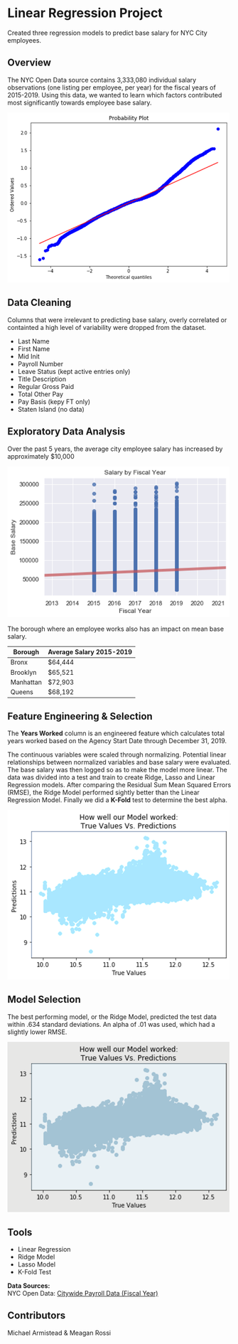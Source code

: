 # Linear Regression Project
Created three regression models to predict base salary for NYC City employees.

## Overview
The NYC Open Data source contains 3,333,080 individual salary observations (one listing per employee, per year) for the fiscal years of 2015-2019. Using this data, we wanted to learn which factors contributed most significantly towards employee base salary.

<img src="_Images/QQ.png" width ="500">

## Data Cleaning
Columns that were irrelevant to predicting base salary, overly correlated or containted a high level of variability were dropped from the dataset.
- Last Name
- First Name
- Mid Init
- Payroll Number
- Leave Status (kept active entries only)
- Title Description
- Regular Gross Paid
- Total Other Pay
- Pay Basis (kepy FT only)
- Staten Island (no data) 

## Exploratory Data Analysis
Over the past 5 years, the average city employee salary has increased by approximately $10,000

<img src="_Images/10k_Increase.png" width ="500">

The borough where an employee works also has an impact on mean base salary.

Borough | Average Salary 2015-2019
------------ | -------------
Bronx | $64,444
Brooklyn | $65,521
Manhattan | $72,903
Queens | $68,192

## Feature Engineering & Selection
The **Years Worked** column is an engineered feature which calculates total years worked based on the Agency Start Date through December 31, 2019.

The continuous variables were scaled through normalizing. Potential linear relationships between normalized variables and base salary were evaluated. The base salary was then logged so as to make the model more linear. The data was divided into a test and train to create Ridge, Lasso and Linear Regression models. After comparing the Residual Sum Mean Squared Errors (RMSE), the Ridge Model performed sightly better than the Linear Regression Model. Finally we did a **K-Fold** test to determine the best alpha.

<img src="_Images/Predictions.png" width ="500">

## Model Selection
The best performing model, or the Ridge Model, predicted the test data within .634 standard deviations. An alpha of .01 was used, which had a slightly lower RMSE. 

<img src="_Images/Ridge_Model.png" width ="500">

## Tools
- Linear Regression
- Ridge Model
- Lasso Model
- K-Fold Test

**Data Sources:**<br/>
NYC Open Data: [Citywide Payroll Data (Fiscal Year)](https://data.cityofnewyork.us/City-Government/Citywide-Payroll-Data-Fiscal-Year-/k397-673e)

## Contributors
Michael Armistead & Meagan Rossi
